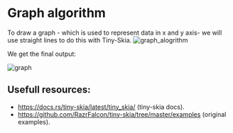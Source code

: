 # Graph algorithm
To draw a graph - which is used to represent data in x and y axis- we will use straight lines to do this with Tiny-Skia.
![graph_alogrithm](https://github.com/Unique-Digital-Resources/Learn-graphics-for-theoretical-gui/assets/144396669/c1d0506f-4096-440b-87c8-7e7140742a60)


We get the final output:

![graph](https://github.com/Unique-Digital-Resources/Learn-graphics-for-theoretical-gui/assets/144396669/c782fd2c-f5bd-445a-92c6-fab7195c6e4a)




## Usefull resources:
- https://docs.rs/tiny-skia/latest/tiny_skia/ (tiny-skia docs).
- https://github.com/RazrFalcon/tiny-skia/tree/master/examples (original examples).
